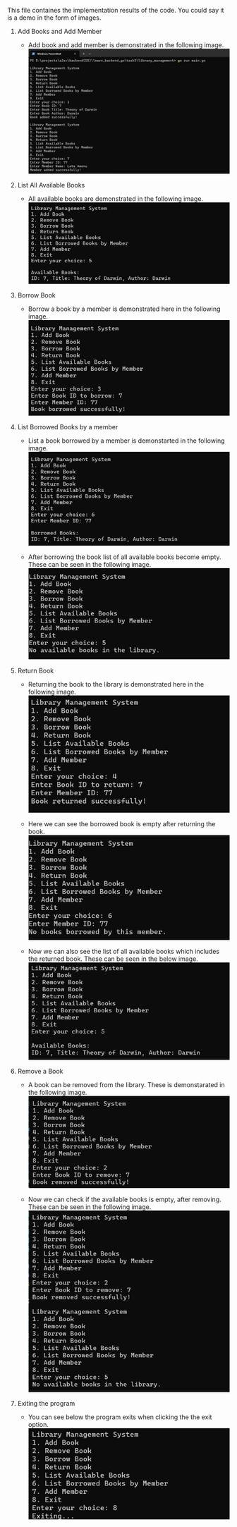 This file containes the implementation results of the code. You could say it is a demo in the form of images.

1. Add Books and Add Member

   - Add book and add member is demonstrated in the following image.
     ![alt text](image.png)

2. List All Available Books

   - All available books are demonstrated in the following image.
     ![alt text](image-1.png)

3. Borrow Book

   - Borrow a book by a member is demonstrated here in the following image.
     ![alt text](image-2.png)

4. List Borrowed Books by a member

   - List a book borrowed by a member is demonstarted in the following image.
     ![alt text](image-3.png)

   - After borrowing the book list of all available books become empty. These can be seen in the following image.
     ![alt text](image-4.png)

5. Return Book

   - Returning the book to the library is demonstrated here in the following image.
     ![alt text](image-5.png)

   - Here we can see the borrowed book is empty after returning the book.
     ![alt text](image-6.png)

   - Now we can also see the list of all available books which includes the returned book. These can be seen in the below image.
     ![alt text](image-7.png)

6. Remove a Book

   - A book can be removed from the library. These is demonstarated in the following image.
     ![alt text](image-8.png)

   - Now we can check if the available books is empty, after removing. These can be seen in the following image.
     ![alt text](image-9.png)

7. Exiting the program
   - You can see below the program exits when clicking the the exit option.
     ![alt text](image-10.png)
